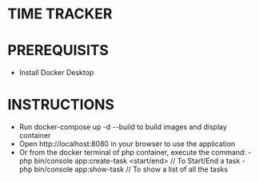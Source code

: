 # TIME TRACKER
 
# PREREQUISITS

- Install Docker Desktop

# INSTRUCTIONS

- Run docker-compose up -d --build to build images and display container
- Open http://localhost:8080 in your browser to use the application 
- Or from the docker terminal of php container, execute the command: 
 		- php bin/console app:create-task <start/end> // To Start/End a task
 		- php bin/console app:show-task // To show a list of all the tasks
